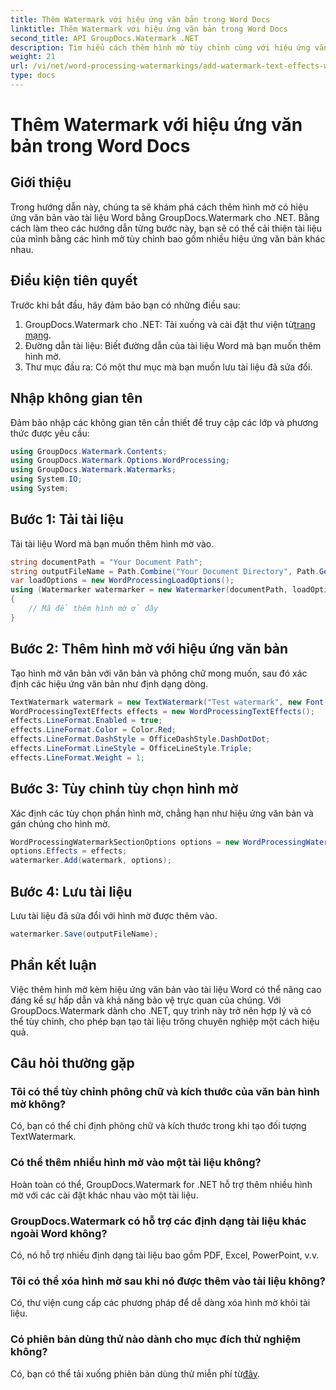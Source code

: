 ```yaml
---
title: Thêm Watermark với hiệu ứng văn bản trong Word Docs
linktitle: Thêm Watermark với hiệu ứng văn bản trong Word Docs
second_title: API GroupDocs.Watermark .NET
description: Tìm hiểu cách thêm hình mờ tùy chỉnh cùng với hiệu ứng văn bản vào tài liệu Word bằng GroupDocs.Watermark cho .NET. Bảo mật tài liệu và thu hút trực quan một cách dễ dàng.
weight: 21
url: /vi/net/word-processing-watermarkings/add-watermark-text-effects-word-docs/
type: docs
---
```

# Thêm Watermark với hiệu ứng văn bản trong Word Docs

## Giới thiệu
Trong hướng dẫn này, chúng ta sẽ khám phá cách thêm hình mờ có hiệu ứng văn bản vào tài liệu Word bằng GroupDocs.Watermark cho .NET. Bằng cách làm theo các hướng dẫn từng bước này, bạn sẽ có thể cải thiện tài liệu của mình bằng các hình mờ tùy chỉnh bao gồm nhiều hiệu ứng văn bản khác nhau.
## Điều kiện tiên quyết
Trước khi bắt đầu, hãy đảm bảo bạn có những điều sau:
1.  GroupDocs.Watermark cho .NET: Tải xuống và cài đặt thư viện từ[trang mạng](https://releases.groupdocs.com/Watermark/net/).
2. Đường dẫn tài liệu: Biết đường dẫn của tài liệu Word mà bạn muốn thêm hình mờ.
3. Thư mục đầu ra: Có một thư mục mà bạn muốn lưu tài liệu đã sửa đổi.

## Nhập không gian tên
Đảm bảo nhập các không gian tên cần thiết để truy cập các lớp và phương thức được yêu cầu:
```csharp
using GroupDocs.Watermark.Contents;
using GroupDocs.Watermark.Options.WordProcessing;
using GroupDocs.Watermark.Watermarks;
using System.IO;
using System;
```
## Bước 1: Tải tài liệu
Tải tài liệu Word mà bạn muốn thêm hình mờ vào.
```csharp
string documentPath = "Your Document Path";
string outputFileName = Path.Combine("Your Document Directory", Path.GetFileName(documentPath));
var loadOptions = new WordProcessingLoadOptions();
using (Watermarker watermarker = new Watermarker(documentPath, loadOptions))
{
    // Mã để thêm hình mờ ở đây
}
```
## Bước 2: Thêm hình mờ với hiệu ứng văn bản
Tạo hình mờ văn bản với văn bản và phông chữ mong muốn, sau đó xác định các hiệu ứng văn bản như định dạng dòng.
```csharp
TextWatermark watermark = new TextWatermark("Test watermark", new Font("Arial", 19));
WordProcessingTextEffects effects = new WordProcessingTextEffects();
effects.LineFormat.Enabled = true;
effects.LineFormat.Color = Color.Red;
effects.LineFormat.DashStyle = OfficeDashStyle.DashDotDot;
effects.LineFormat.LineStyle = OfficeLineStyle.Triple;
effects.LineFormat.Weight = 1;
```
## Bước 3: Tùy chỉnh tùy chọn hình mờ
Xác định các tùy chọn phần hình mờ, chẳng hạn như hiệu ứng văn bản và gán chúng cho hình mờ.
```csharp
WordProcessingWatermarkSectionOptions options = new WordProcessingWatermarkSectionOptions();
options.Effects = effects;
watermarker.Add(watermark, options);
```
## Bước 4: Lưu tài liệu
Lưu tài liệu đã sửa đổi với hình mờ được thêm vào.
```csharp
watermarker.Save(outputFileName);
```

## Phần kết luận
Việc thêm hình mờ kèm hiệu ứng văn bản vào tài liệu Word có thể nâng cao đáng kể sự hấp dẫn và khả năng bảo vệ trực quan của chúng. Với GroupDocs.Watermark dành cho .NET, quy trình này trở nên hợp lý và có thể tùy chỉnh, cho phép bạn tạo tài liệu trông chuyên nghiệp một cách hiệu quả.
## Câu hỏi thường gặp
### Tôi có thể tùy chỉnh phông chữ và kích thước của văn bản hình mờ không?
Có, bạn có thể chỉ định phông chữ và kích thước trong khi tạo đối tượng TextWatermark.
### Có thể thêm nhiều hình mờ vào một tài liệu không?
Hoàn toàn có thể, GroupDocs.Watermark for .NET hỗ trợ thêm nhiều hình mờ với các cài đặt khác nhau vào một tài liệu.
### GroupDocs.Watermark có hỗ trợ các định dạng tài liệu khác ngoài Word không?
Có, nó hỗ trợ nhiều định dạng tài liệu bao gồm PDF, Excel, PowerPoint, v.v.
### Tôi có thể xóa hình mờ sau khi nó được thêm vào tài liệu không?
Có, thư viện cung cấp các phương pháp để dễ dàng xóa hình mờ khỏi tài liệu.
### Có phiên bản dùng thử nào dành cho mục đích thử nghiệm không?
 Có, bạn có thể tải xuống phiên bản dùng thử miễn phí từ[đây](https://releases.groupdocs.com/).